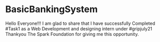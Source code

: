 # BasicBankingSystem
Hello Everyone!!!  I am glad to share that I have successfully Completed #Task1 as a Web Development and designing intern under #gripjuly21 Thankyou The Spark Foundation for giving  me this opportunity.

